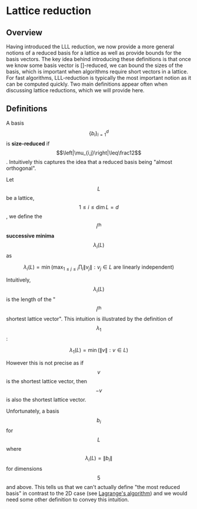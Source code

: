 # Lattice reduction

## Overview

Having introduced the LLL reduction, we now provide a more general notions of a reduced basis for a lattice as well as provide bounds for the basis vectors. The key idea behind introducing these definitions is that once we know some basis vector is \[\]-reduced, we can bound the sizes of the basis, which is important when algorithms require short vectors in a lattice. For fast algorithms, LLL-reduction is typically the most important notion as it can be computed quickly. Two main definitions appear often when discussing lattice reductions, which we will provide here.

## Definitions

A basis$$\left\{b_i\right\}_{i=1}^d$$is **size-reduced** if $$\left|\mu_{i,j}\right|\leq\frac12$$. Intuitively this captures the idea that a reduced basis being "almost orthogonal".

Let $$L$$be a lattice, $$1\leq i\leq\dim L=d$$, we define the $$i^\text{th}$$**successive minima**$$\lambda_i(L)$$ as

$$
\lambda_i(L)=\min\left(\max_{1\leq j\leq i}\prod_i\left\lVert v_j\right\rVert:v_j\in L\text{ are linearly independent}\right)
$$

Intuitively, $$\lambda_i(L)$$is the length of the "$$i^\text{th}$$ shortest lattice vector". This intuition is illustrated by the definition of $$\lambda_1$$:

$$
\lambda_1(L)=\min\left(\left\lVert v\right\rVert:v\in L\right)
$$

However this is not precise as if $$v$$is the shortest lattice vector, then $$-v$$is also the shortest lattice vector.

Unfortunately, a basis$$b_i$$for $$L$$where $$\lambda_i(L)=\left\lVert b_i\right\rVert$$for dimensions $$5$$ and above. This tells us that we can't actually define "the most reduced basis" in contrast to the 2D case \(see [Lagrange's algorithm](../lll-reduction/gaussian-reduction.md)\) and we would need some other definition to convey this intuition.



